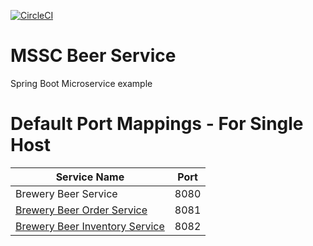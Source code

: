 [![CircleCI](https://dl.circleci.com/status-badge/img/gh/Konopl9/mssc-beer-service/tree/main.svg?style=svg)](https://dl.circleci.com/status-badge/redirect/gh/Konopl9/mssc-beer-service/tree/main)
# MSSC Beer Service

Spring Boot Microservice example

# Default Port Mappings - For Single Host
| Service Name                                                                             | Port | 
|------------------------------------------------------------------------------------------| -----|
| Brewery Beer Service                                                                     | 8080 |
| [Brewery Beer Order Service](https://github.com/konopl9/mssc-beer-order-service)         | 8081 |
| [Brewery Beer Inventory Service](https://github.com/konopl9/mssc-beer-inventory-service) | 8082 |